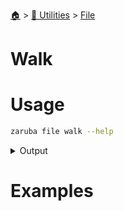 <!--startTocheader-->
[🏠](../../README.md) > [🔧 Utilities](../README.md) > [File](README.md)
# Walk
<!--endTocHeader-->

# Usage

<!--startCode-->
```bash
zaruba file walk --help
```
 
<details>
<summary>Output</summary>
 
```````
List files/folder in a path, recursively

Usage:
  zaruba file walk <strDirPath> [flags]

Examples:

> ls myDir
a.txt   b.txt   c
> ls myDir/c
d.txt   e.txt

> zaruba file walk myDir
/a.txt
/b.txt
/c
/c/d.txt
/c/e.txt


Flags:
  -h, --help   help for walk
```````
</details>
<!--endCode-->

# Examples


<!--startTocSubTopic-->
<!--endTocSubTopic-->